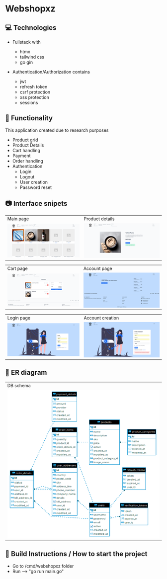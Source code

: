 # Webshopxz

## 💻 Technologies

* Fullstack with
    * htmx
    * tailwind css
    * go gin

* Authentication/Authorization contains
    * jwt
    * refresh token
    * csrf protection
    * xss protection
    * sessions

## 🦄 Functionality

This application created due to research purposes

* Product grid
* Product Details
* Cart handling
* Payment
* Order handling
* Authentication
    * Login
    * Logout
    * User creation
    * Password reset

## 📷 Interface snipets 

<table>
  <tr>
    <td>Main page</td>
    <td>Product details </td>
  </tr>
  <tr>
    <td><img src="https://github.com/zsomborjoel/webshopxz/blob/master/documentation/ui/main_page.png" width="600"></td>
    <td><img src="https://github.com/zsomborjoel/webshopxz/blob/master/documentation/ui/product_details.png" width="600"></td>
  </tr>
 </table>

 <table>
  <tr>
    <td>Cart page</td>
    <td>Account page</td>
  </tr>
  <tr>
    <td><img src="https://github.com/zsomborjoel/webshopxz/blob/master/documentation/ui/cart_page.png" width="600"></td>
    <td><img src="https://github.com/zsomborjoel/webshopxz/blob/master/documentation/ui/account_page.png" width="600"></td>
  </tr>
 </table>

 <table>
  <tr>
    <td>Login page</td>
    <td>Account creation</td>
  </tr>
  <tr>
    <td><img src="https://github.com/zsomborjoel/webshopxz/blob/master/documentation/ui/login_page.png" width="600"></td>
    <td><img src="https://github.com/zsomborjoel/webshopxz/blob/master/documentation/ui/account_creation.png" width="600"></td>
  </tr>
 </table>

## 📙 ER diagram

  <table>
  <tr>
    <td>DB schema</td>
  </tr>
  <tr>
    <td><img src="https://github.com/zsomborjoel/webshopxz/blob/master/documentation/db/er_diagram.png" width="600"></td>
  </tr>
 </table>

## 🚀 Build Instructions / How to start the project
* Go to /cmd/webshopxz folder
* Run --> "go run main.go"
